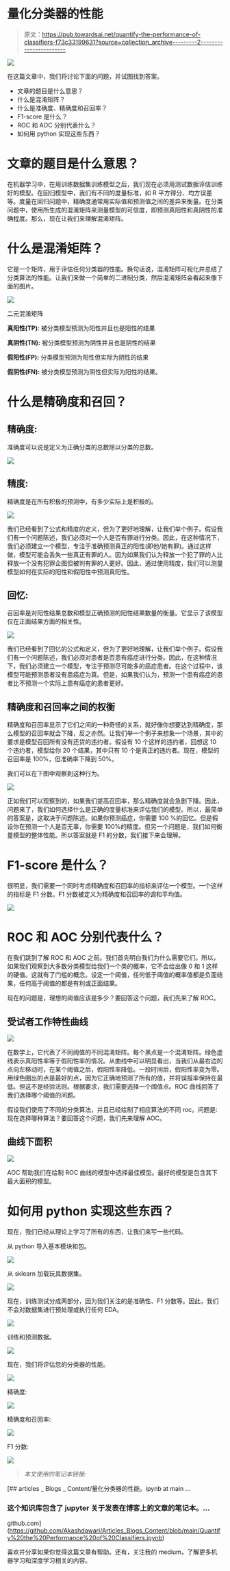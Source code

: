 # 量化分类器的性能

> 原文：<https://pub.towardsai.net/quantify-the-performance-of-classifiers-f73c33199631?source=collection_archive---------2----------------------->

![](img/d997c693fdcc16090a727854322d45ab.png)

在这篇文章中，我们将讨论下面的问题，并试图找到答案。

*   文章的题目是什么意思？
*   什么是混淆矩阵？
*   什么是准确度、精确度和召回率？
*   F1-score 是什么？
*   ROC 和 AOC 分别代表什么？
*   如何用 python 实现这些东西？

# 文章的题目是什么意思？

在机器学习中，在用训练数据集训练模型之后，我们现在必须用测试数据评估训练好的模型。在回归模型中，我们有不同的度量标准，如 R 平方得分、均方误差等。度量在回归问题中，精确度通常用实际值和预测值之间的差异来衡量。在分类问题中，使用所生成的混淆矩阵来测量模型的可信度，即预测真阳性和真阴性的准确程度。那么，现在让我们来理解混淆矩阵。

# 什么是混淆矩阵？

它是一个矩阵，用于评估任何分类器的性能。换句话说，混淆矩阵可视化并总结了分类算法的性能。让我们来做一个简单的二进制分类，然后混淆矩阵会看起来像下面的图片。

![](img/0ed8a9d5a3abb38b70acb5cc2ae5b224.png)

二元混淆矩阵

**真阳性(TP):** 被分类模型预测为阳性并且也是阳性的结果

**真阴性(TN):** 被分类模型预测为阴性并且也是阴性的结果

**假阳性(FP):** 分类模型预测为阳性但实际为阴性的结果

**假阴性(FN):** 被分类模型预测为阴性但实际为阳性的结果。

# 什么是精确度和召回？

## 精确度:

准确度可以说是定义为正确分类的总数除以分类的总数。

![](img/fbe44133d032a3d3eb9c04fb515f9f80.png)

## 精度:

精确度是在所有积极的预测中，有多少实际上是积极的。

![](img/f0d394c4515eee48b800e092621bfe6c.png)

我们已经看到了公式和精度的定义，但为了更好地理解，让我们举个例子。假设我们有一个问题陈述，我们必须对一个人是否有罪进行分类。因此，在这种情况下，我们必须建立一个模型，专注于准确预测真正的阳性(即他/她有罪)。通过这样做，模型可能会丢失一些真正有罪的人。因为如果我们认为释放一个犯了罪的人比释放一个没有犯罪企图但被判有罪的人更好。因此，通过使用精度，我们可以测量模型如何在实际的阳性和假阳性中预测真阳性。

## 回忆:

召回率是对阳性结果总数和模型正确预测的阳性结果数量的衡量。它显示了该模型仅在正面结果方面的相关性。

![](img/1809cb0ba1ab5ede4cde0f794551d97d.png)

我们已经看到了回忆的公式和定义，但为了更好地理解，让我们举个例子。假设我们有一个问题陈述，我们必须对患者是否患有癌症进行分类。因此，在这种情况下，我们必须建立一个模型，专注于预测尽可能多的癌症患者。在这个过程中，该模型可能预测患者没有患癌症为真。但是，如果我们认为，预测一个患有癌症的患者比不预测一个实际上患有癌症的患者更好。

## 精确度和召回率之间的权衡

精确度和召回率显示了它们之间的一种奇怪的关系，就好像你想要达到精确度，那么模型的召回率就会下降，反之亦然。让我们举一个例子来想象一个场景，其中的要求是模型召回所有没有还贷的违约者。假设有 10 个这样的违约者，回想这 10 个违约者，模型给你 20 个结果，其中只有 10 个是真正的违约者。现在，模型的召回率是 100%，但准确率下降到 50%。

我们可以在下图中观察到这种行为。

![](img/3912fa37aad7a32a951a902e30aa2567.png)

正如我们可以观察到的，如果我们提高召回率，那么精确度就会急剧下降。因此，问题来了，我们如何选择什么是正确的度量标准来评估我们的模型。所以，最简单的答案是，这取决于问题陈述。如果你预测癌症，你需要 100 %的回忆。但是假设你在预测一个人是否无辜，你需要 100%的精度。但另一个问题是，我们如何衡量模型的整体性能。所以答案就是 F1 的分数，我们接下来会理解。

# F1-score 是什么？

很明显，我们需要一个同时考虑精确度和召回率的指标来评估一个模型。一个这样的指标是 F1 分数。F1 分数被定义为精确度和召回率的调和平均值。

![](img/bd4493abf1cbd44cd1242afd9ba92f5f.png)

# ROC 和 AOC 分别代表什么？

在我们跳到了解 ROC 和 AOC 之前。我们首先明白我们为什么需要它们。所以，如果我们观察到大多数分类模型给我们一个类的概率，它不会给出像 0 和 1 这样的硬值。这就有了门槛的概念。设定一个阈值，任何低于阈值的概率值都是负面结果，任何高于阈值的都是有利或正面结果。

现在的问题是，理想的阈值应该是多少？要回答这个问题，我们先来了解 ROC。

## 受试者工作特性曲线

![](img/8301c405fc723ea5ef417cd56c176592.png)

在数学上，它代表了不同阈值的不同混淆矩阵。每个黑点是一个混淆矩阵。绿色虚线表示真阳性率等于假阳性率的情况。从曲线中可以明显看出，当我们从最右边的点向左移动时，在某个阈值之后，假阳性率降低。一段时间后，假阳性率变为零。用绿色圈出的点是最好的点，因为它正确地预测了所有的值，并将误报率保持在最低。但这不是经验法则。根据要求，我们需要选择一个阈值点。ROC 曲线回答了我们选择哪个阈值的问题。

假设我们使用了不同的分类算法，并且已经绘制了相应算法的不同 roc。问题是:现在选择哪种算法？要回答这个问题，我们先来理解 AOC。

## 曲线下面积

![](img/b539bb0ac5368704bca49d666130a968.png)

AOC 帮助我们在绘制 ROC 曲线的模型中选择最佳模型。最好的模型是包含其下最大面积的模型。

# 如何用 python 实现这些东西？

现在，我们已经从理论上学习了所有的东西，让我们来写一些代码。

从 python 导入基本模块和包。

![](img/9b092ec0db9afe436c5684941acd0739.png)

从 sklearn 加载玩具数据集。

![](img/cb7a139ff188e1d1c05246f6e4dae862.png)

现在，训练测试分成两部分，因为我们关注的是准确性、F1 分数等。因此，我们不会对数据集进行预处理或执行任何 EDA。

![](img/4d65fbb70a0478d6848f6ae464e3378e.png)

训练和预测数据。

![](img/a607c8cde12fa599b65eec9dc07a7b33.png)

现在，我们将评估您的分类器的性能。

![](img/07ce5da17b0b99e9f921decbec67e3b6.png)

精确度:

![](img/5b546cad753efc889dad5801a1fd418b.png)

精确度和召回率:

![](img/848c143f8521be6562745b7b6b47d06e.png)

F1 分数:

![](img/35266a92152f02486598fa3ed163ab14.png)

> *本文使用的笔记本链接:*

[](https://github.com/Akashdawari/Articles_Blogs_Content/blob/main/Quantify%20the%20Performance%20of%20Classifiers.ipynb) [## articles _ Blogs _ Content/量化分类器的性能。ipynb at main …

### 这个知识库包含了 jupyter 关于发表在博客上的文章的笔记本。…

github.com](https://github.com/Akashdawari/Articles_Blogs_Content/blob/main/Quantify%20the%20Performance%20of%20Classifiers.ipynb) 

喜欢并分享如果你觉得这篇文章有帮助。还有，关注我的 medium，了解更多机器学习和深度学习相关的内容。